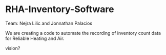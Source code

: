 # RHA-Inventory-Software
Team: Nejra Lilic and Jonnathan Palacios

We are creating a code to automate the recording of inventory count data for Reliable Heating and Air. 

vision?
